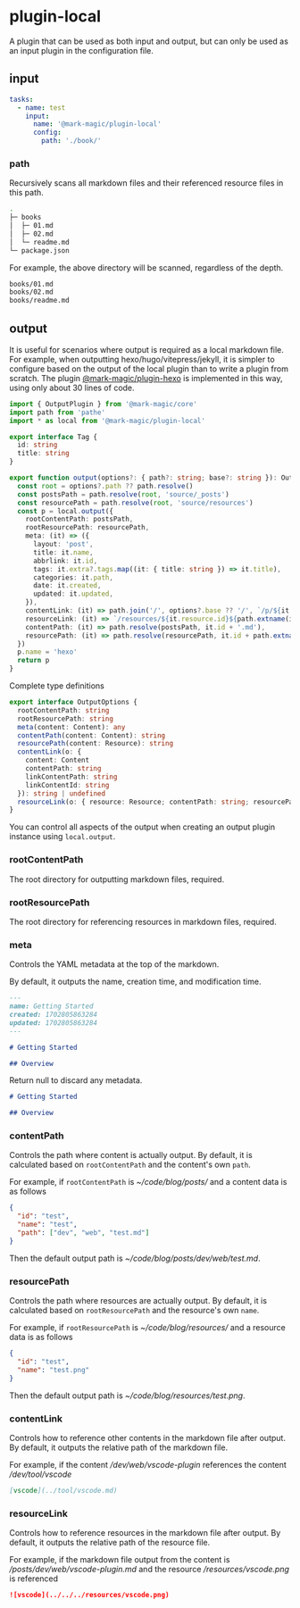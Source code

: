 # plugin-local

A plugin that can be used as both input and output, but can only be used as an input plugin in the configuration file.

## input

```yaml
tasks:
  - name: test
    input:
      name: '@mark-magic/plugin-local'
      config:
        path: './book/'
```

### path

Recursively scans all markdown files and their referenced resource files in this path.

```sh
.
├─ books
│  ├─ 01.md
│  ├─ 02.md
│  └─ readme.md
└─ package.json
```

For example, the above directory will be scanned, regardless of the depth.

```sh
books/01.md
books/02.md
books/readme.md
```

## output

It is useful for scenarios where output is required as a local markdown file. For example, when outputting hexo/hugo/vitepress/jekyll, it is simpler to configure based on the output of the local plugin than to write a plugin from scratch. The plugin [@mark-magic/plugin-hexo](./plugin-hexo.md) is implemented in this way, using only about 30 lines of code.

```ts
import { OutputPlugin } from '@mark-magic/core'
import path from 'pathe'
import * as local from '@mark-magic/plugin-local'

export interface Tag {
  id: string
  title: string
}

export function output(options?: { path?: string; base?: string }): OutputPlugin {
  const root = options?.path ?? path.resolve()
  const postsPath = path.resolve(root, 'source/_posts')
  const resourcePath = path.resolve(root, 'source/resources')
  const p = local.output({
    rootContentPath: postsPath,
    rootResourcePath: resourcePath,
    meta: (it) => ({
      layout: 'post',
      title: it.name,
      abbrlink: it.id,
      tags: it.extra?.tags.map((it: { title: string }) => it.title),
      categories: it.path,
      date: it.created,
      updated: it.updated,
    }),
    contentLink: (it) => path.join('/', options?.base ?? '/', `/p/${it.linkContentId}`),
    resourceLink: (it) => `/resources/${it.resource.id}${path.extname(it.resource.name)}`,
    contentPath: (it) => path.resolve(postsPath, it.id + '.md'),
    resourcePath: (it) => path.resolve(resourcePath, it.id + path.extname(it.name)),
  })
  p.name = 'hexo'
  return p
}
```

Complete type definitions

```ts
export interface OutputOptions {
  rootContentPath: string
  rootResourcePath: string
  meta(content: Content): any
  contentPath(content: Content): string
  resourcePath(content: Resource): string
  contentLink(o: {
    content: Content
    contentPath: string
    linkContentPath: string
    linkContentId: string
  }): string | undefined
  resourceLink(o: { resource: Resource; contentPath: string; resourcePath: string }): string | undefined
}
```

You can control all aspects of the output when creating an output plugin instance using `local.output`.

### rootContentPath

The root directory for outputting markdown files, required.

### rootResourcePath

The root directory for referencing resources in markdown files, required.

### meta

Controls the YAML metadata at the top of the markdown.

By default, it outputs the name, creation time, and modification time.

```md
---
name: Getting Started
created: 1702805863284
updated: 1702805863284
---

# Getting Started

## Overview
```

Return null to discard any metadata.

```md
# Getting Started

## Overview
```

### contentPath

Controls the path where content is actually output. By default, it is calculated based on `rootContentPath` and the content's own `path`.

For example, if `rootContentPath` is _\~/code/blog/posts/_ and a content data is as follows

```json
{
  "id": "test",
  "name": "test",
  "path": ["dev", "web", "test.md"]
}
```

Then the default output path is _\~/code/blog/posts/dev/web/test.md_.

### resourcePath

Controls the path where resources are actually output. By default, it is calculated based on `rootResourcePath` and the resource's own `name`.

For example, if `rootResourcePath` is _\~/code/blog/resources/_ and a resource data is as follows

```json
{
  "id": "test",
  "name": "test.png"
}
```

Then the default output path is _\~/code/blog/resources/test.png_.

### contentLink

Controls how to reference other contents in the markdown file after output. By default, it outputs the relative path of the markdown file.

For example, if the content _/dev/web/vscode-plugin_ references the content _/dev/tool/vscode_

```md
[vscode](../tool/vscode.md)
```

### resourceLink

Controls how to reference resources in the markdown file after output. By default, it outputs the relative path of the resource file.

For example, if the markdown file output from the content is _/posts/dev/web/vscode-plugin.md_ and the resource _/resources/vscode.png_ is referenced

```md
![vscode](../../../resources/vscode.png)
```
